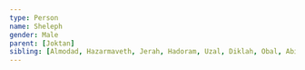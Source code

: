```yaml
---
type: Person
name: Sheleph
gender: Male
parent: [Joktan]
sibling: [Almodad, Hazarmaveth, Jerah, Hadoram, Uzal, Diklah, Obal, Abimael, Sheba Son Of Joktan, Ophir, Havilah Son Of Joktan, Jobab]
---
```

